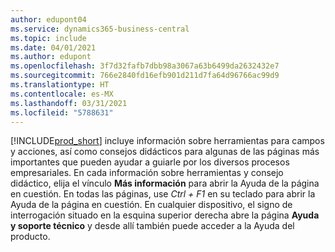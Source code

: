 ```yaml
---
author: edupont04
ms.service: dynamics365-business-central
ms.topic: include
ms.date: 04/01/2021
ms.author: edupont
ms.openlocfilehash: 3f7d32fafb7dbb98a3067a63b6499da2632432e7
ms.sourcegitcommit: 766e2840fd16efb901d211d7fa64d96766ac99d9
ms.translationtype: HT
ms.contentlocale: es-MX
ms.lasthandoff: 03/31/2021
ms.locfileid: "5788631"
---
```

[!INCLUDE[prod_short](prod_short.md)] incluye información sobre herramientas para campos y acciones, así como consejos didácticos para algunas de las páginas más importantes que pueden ayudar a guiarle por los diversos procesos empresariales. En cada información sobre herramientas y consejo didáctico, elija el vínculo **Más información** para abrir la Ayuda de la página en cuestión. En todas las páginas, use *Ctrl + F1* en su teclado para abrir la Ayuda de la página en cuestión. En cualquier dispositivo, el signo de interrogación situado en la esquina superior derecha abre la página **Ayuda y soporte técnico** y desde allí también puede acceder a la Ayuda del producto.  
